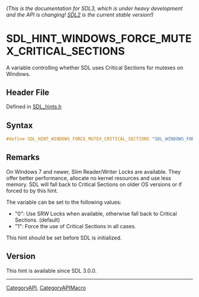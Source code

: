 ###### (This is the documentation for SDL3, which is under heavy development and the API is changing! [SDL2](https://wiki.libsdl.org/SDL2/) is the current stable version!)
# SDL_HINT_WINDOWS_FORCE_MUTEX_CRITICAL_SECTIONS

A variable controlling whether SDL uses Critical Sections for mutexes on Windows.

## Header File

Defined in [SDL_hints.h](https://github.com/libsdl-org/SDL/blob/main/include/SDL3/SDL_hints.h)

## Syntax

```c
#define SDL_HINT_WINDOWS_FORCE_MUTEX_CRITICAL_SECTIONS "SDL_WINDOWS_FORCE_MUTEX_CRITICAL_SECTIONS"
```

## Remarks

On Windows 7 and newer, Slim Reader/Writer Locks are available. They offer
better performance, allocate no kernel resources and use less memory. SDL
will fall back to Critical Sections on older OS versions or if forced to by
this hint.

The variable can be set to the following values:

- "0": Use SRW Locks when available, otherwise fall back to Critical
  Sections. (default)
- "1": Force the use of Critical Sections in all cases.

This hint should be set before SDL is initialized.

## Version

This hint is available since SDL 3.0.0.

----
[CategoryAPI](CategoryAPI), [CategoryAPIMacro](CategoryAPIMacro)


